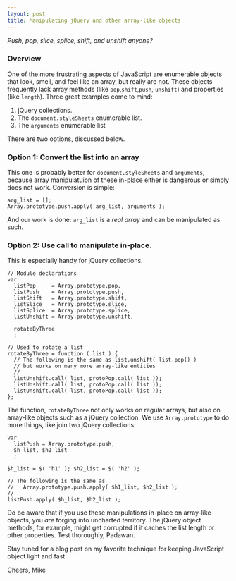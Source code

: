 ```yaml
---
layout: post
title: Manipulating jQuery and other array-like objects
---
```

*Push, pop, slice, splice, shift, and unshift anyone?*

### Overview

One of the more frustrating aspects of JavaScript are enumerable
objects that look, smell, and feel like an array, but really are not.
These objects frequently lack array methods (like `pop`,`shift`,`push`,
`unshift`) and properties (like `length`).  Three great examples come
to mind:

1. jQuery collections.
2. The `document.styleSheets` enumerable list.
3. The `arguments` enumerable list

There are two options, discussed below.

### Option 1: Convert the list into an array

This one is probably better for `document.styleSheets` and `arguments`, 
because array manipulatuion of these in-place either is dangerous or
simply does not work.  Conversion is simple:

    arg_list = [];
    Array.prototype.push.apply( arg_list, arguments );

And our work is done: `arg_list` is a *real array* and can be manipulated 
as such.

### Option 2: Use call to manipulate in-place.

This is especially handy for jQuery collections.

    // Module declarations
    var
      listPop     = Array.prototype.pop,
      listPush    = Array.prototype.push,
      listShift   = Array.prototype.shift,
      listSlice   = Array.prototype.slice,
      listSplice  = Array.prototype.splice,
      listUnshift = Array.prototype.unshift,

      rotateByThree
      ;

    // Used to rotate a list
    rotateByThree = function ( list ) {
      // The following is the same as list.unshift( list.pop() )
      // but works on many more array-like entities
      //
      listUnshift.call( list, protoPop.call( list ));
      listUnshift.call( list, protoPop.call( list ));
      listUnshift.call( list, protoPop.call( list ));
    };

The function, `rotateByThree` not only works on regular arrays, but also
on array-like objects such as a jQuery collection.  We use 
`Array.prototype` to do more things, like join two jQuery collections:

    var
      listPush = Array.prototype.push,
      $h_list, $h2_list
      ;

    $h_list = $( 'h1' ); $h2_list = $( 'h2' );

    // The following is the same as 
    //   Array.prototype.push.apply( $h1_list, $h2_list );
    //
    listPush.apply( $h_list, $h2_list );

Do be aware that if you use these manipulations in-place on array-like 
objects, you *are* forging into uncharted territory.  The jQuery object
methods, for example, might get corrupted if it caches the list length
or other properties. Test thoroughly, Padawan.

Stay tuned for a blog post on my favorite technique for keeping JavaScript
object light and fast.

Cheers, Mike
